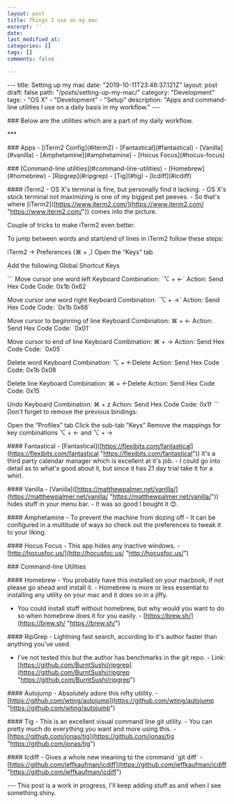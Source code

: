 ```yaml
---
layout: post
title: Things I use on my mac
excerpt: ''
date: 
last_modified_at: 
categories: []
tags: []
comments: false

---
```

\--- title: Setting up my mac date: "2019-10-11T23:46:37.121Z" layout: post draft: false path: "/posts/setting-up-my-mac/" category: "Development" tags:   - "OS X"   - "Development"   - "Setup" description: "Apps and command-line utilities I use on a daily basis in my workflow." --- 


\### Below are the utilities which are a part of my daily workflow.

\***

\### Apps
\- \[iTerm2 Config\](#iterm2)
\- \[Fantastical\](#fantastical)
\- \[Vanilla\](#vanilla)
\- \[Amphetamine\](#amphetamine)
\- \[Hocus Focus\](#hocus-focus)

\### \[Command-line utilities\](#command-line-utilities)
\- \[Homebrew\](#homebrew)
\- \[Ripgrep\](#ripgrep)
\- \[Tig\](#tig)
\- \[Icdiff\](#icdiff)


\#### <a name='iterm2'></a> iTerm2
\- OS X's terminal is fine, but personally find it lacking.
\- OS X's stock terminal not maximizing is one of my biggest pet peeves.
\- So that's where \[iTerm2\]([https://www.iterm2.com/](https://www.iterm2.com/ "https://www.iterm2.com/"))  comes into the picture.

Couple of tricks to make iTerm2 even better.

To jump between words and start/end of lines in iTerm2 follow these steps:

iTerm2 -> Preferences (⌘ + ,)
Open the “Keys” tab

Add the following Global Shortcut Keys

\`\`\`
Move cursor one word left
Keyboard Combination: \`⌥ + ←\`
Action: Send Hex Code
Code: 0x1b 0x62

Move cursor one word right
Keyboard Combination: \`⌥ + →\`
Action: Send Hex Code
Code: \`0x1b 0x66\`

Move cursor to beginning of line
Keyboard Combination: ⌘ + ←
Action: Send Hex Code
Code: \`0x01\`

Move cursor to end of line
Keyboard Combination: ⌘ + →
Action: Send Hex Code
Code: \`0x05\`

Delete word
Keyboard Combination: ⌥ + ←Delete
Action: Send Hex Code
Code: 0x1b 0x08

Delete line
Keyboard Combination: ⌘ + ←Delete
Action: Send Hex Code
Code: 0x15

Undo
Keyboard Combination: ⌘ + z
Action: Send Hex Code
Code: 0x1f
\`\`\`
Don't forget to remove the previous bindings:

Open the “Profiles” tab
Click the sub-tab ”Keys”
Remove the mappings for key combinations ⌥ + ← and ⌥ + →

\#### <a name=fantastical></a> Fantastical
\- \[Fantastical\]([https://flexibits.com/fantastical](https://flexibits.com/fantastical "https://flexibits.com/fantastical")) It's a third party calendar manager which is excellent at it's job.
\- I could go into detail as to what's good about it, but since it has 21 day trial take it for a whirl.


\#### <a name=vanilla></a> Vanilla
\- \[Vaniila\]([https://matthewpalmer.net/vanilla/](https://matthewpalmer.net/vanilla/ "https://matthewpalmer.net/vanilla/")) hides stuff in your menu bar.
\- It was so good I bought it 😊.

\#### <a name='amphetamine'/></a> Amphetamine
\- To prevent the machine from dozing off
\- It can be configured in a multitude of ways so check out the preferences to tweak it to your liking.

\#### <a name='hocus-focus'></a>Hocus Focus
\- This app hides any inactive windows.
\- [http://hocusfoc.us/](http://hocusfoc.us/ "http://hocusfoc.us/")


\### <a name='command-line-utilities'></a> Command-line Utilities

\#### <a name='homebrew'></a> Homebrew
\- You probably have this installed on your macbook, if not please go ahead and install it.
\- Homebrew is more or less essential to installing any utility on your mac and it does so in a jiffy.
  - You could install stuff without homebrew, but why would you want to do so when homebrew does it for you easily.
\- [https://brew.sh/](https://brew.sh/ "https://brew.sh/")

\#### <a name='ripgrep'></a> RipGrep
\- Lightning fast search, according to it's author faster than anything you've used.
  - I've not tested this but the author has benchmarks in the git repo.
\- Link: [https://github.com/BurntSushi/ripgrep](https://github.com/BurntSushi/ripgrep "https://github.com/BurntSushi/ripgrep")

\#### <a name='autojump'></a> Autojump
\- Absolutely adore this nifty utiility.
\- [https://github.com/wting/autojump](https://github.com/wting/autojump "https://github.com/wting/autojump")


\#### <a name='tig'></a> Tig
\- This is an excellent visual command line git utility.
\- You can pretty much do everything you want and more using this.
\- [https://github.com/jonas/tig](https://github.com/jonas/tig "https://github.com/jonas/tig")

\#### <a name='icdiff'></a> Icdiff
\- Gives a whole new meaning to the command \`git diff\`
\- [https://github.com/jeffkaufman/icdiff](https://github.com/jeffkaufman/icdiff "https://github.com/jeffkaufman/icdiff")



\---
This post is a work in progress, I'll keep adding stuff as and when I see something shiny.